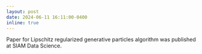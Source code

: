 ```yaml
---
layout: post
date: 2024-06-11 16:11:00-0400
inline: true
---
```


Paper for Lipschitz regularized generative particles algorithm was published at SIAM Data Science.
